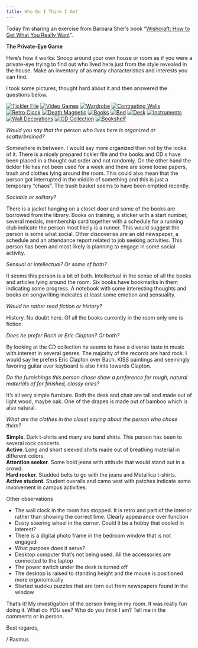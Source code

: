 ```yaml
---
title: Who Do I Think I Am?
---
```


Today I’m sharing an exercise from Barbara Sher’s book “[Wishcraft: How to Get What You Really Want](http://www.goodreads.com/book/show/498904.Wishcraft)“.

**The Private-Eye Game**

Here’s how it works: Snoop around your own house or room as if you were a private-eye trying to find out who lived here just from the style revealed in the house. Make an inventory of as many characteristics and interests you can find.<!--more-->

I took some pictures, thought hard about it and then answered the questions below.

[![Tickler File](/assets/images/tickler-file.jpg)](/assets/images/tickler-file.jpg)
[![Video Games](/assets/images/video-games.jpg)](/assets/images/video-gamesjpg)
[![Wardrobe](/assets/images/wardrobe.jpg)](/assets/images/wardrobe.jpg)
[![Contrasting Walls](/assets/images/contrasting-walls.jpg)](/assets/images/contrasting-walls.jpg)
[![Retro Clock](/assets/images/retro-clock.jpg)](/assets/images/retro-clock.jpg)
[![Death Magnetic](/assets/images/death-magnetic.jpg)](/assets/images/death-magnetic.jpg)
[![Books](/assets/images/books.jpg)](/assets/images/books.jpg)
[![Bed](/assets/images/bed.jpg)](/assets/images/bed.jpg)
[![Desk](/assets/images/desk.jpg)](/assets/images/desk.jpg)
[![Instruments](/assets/images/instruments.jpg)](/assets/images/instruments.jpg)
[![Wall Decorations](/assets/images/wall-decorations.jpg)](/assets/images/wall-decorations.jpg)
[![CD Collection](/assets/images/cd-collection.jpg)](/assets/images/cd-collection.jpg)
[![Bookshelf](/assets/images/bookshelf.jpg)](/assets/images/bookshelf.jpg)

_Would you say that the person who lives here is organized or scatterbrained?_

Somewhere in between. I would say more organized than not by the looks of it. There is a nicely prepared tickler file and the books and CD:s have been placed in a thought out order and not randomly. On the other hand the tickler file has not been used for a week and there are some loose papers, trash and clothes lying around the room. This could also mean that the person got interrupted in the middle of something and this is just a temporary “chaos”. The trash basket seems to have been emptied recently.

_Sociable or solitary?_

There is a jacket hanging on a closet door and some of the books are borrowed from the library. Books on training, a sticker with a start number, several medals, membership card together with a schedule for a running club indicate the person most likely is a runner. This would suggest the person is some what social. Other discoveries are an old newspaper, a schedule and an attendance report related to job seeking activities. This person has been and most likely is planning to engage in some social activity.

_Sensual or intellectual? Or some of both?_

It seems this person is a bit of both. Intellectual in the sense of all the books and articles lying around the room. Six books have bookmarks in them indicating some progress. A notebook with some interesting thoughts and books on songwriting indicates at least some emotion and sensuality.

_Would he rather read fiction or history?_

History. No doubt here. Of all the books currently in the room only one is fiction.

_Does he prefer Bach or Eric Clapton? Or both?_

By looking at the CD collection he seems to have a diverse taste in music with interest in several genres. The majority of the records are hard rock. I would say he prefers Eric Clapton over Bach. KISS paintings and seemingly favoring guitar over keyboard is also hints towards Clapton.

_Do the furnishings this person chose show a preference for rough, natural materials of for finished, classy ones?_

It’s all very simple furniture. Both the desk and chair are tall and made out of light wood, maybe oak. One of the drapes is made out of bamboo which is also natural.

_What are the clothes in the closet saying about the person who chose them?_

**Simple**. Dark t-shirts and many are band shirts. This person has been to several rock concerts.  
**Active**. Long and short sleeved shirts made out of breathing material in different colors.  
**Attention seeker**. Some bold jeans with attitude that would stand out in a crowd.  
**Hard rocker**. Studded belts to go with the jeans and Metallica t-shirts.  
**Active student**. Student overalls and camo vest with patches indicate some involvement in campus activities.

Other observations

- The wall clock in the room has stopped. It is retro and part of the interior rather than showing the correct time. Clearly appearance over function
- Dusty steering wheel in the corner. Could it be a hobby that cooled in interest?
- There is a digital photo frame in the bedroom window that is not engaged
- What purpose does it serve?
- Desktop computer that’s not being used. All the accessories are connected to the laptop
- The power switch under the desk is turned off
- The desktop is raised to standing height and the mouse is positioned more ergonomically
- Started sudoku puzzles that are torn out from newspapers found in the window

That’s it! My investigation of the person living in my room. It was really fun doing it. What do _YOU_ see? Who do you think I am? Tell me in the comments or in person.

Best regards,

/ Rasmus